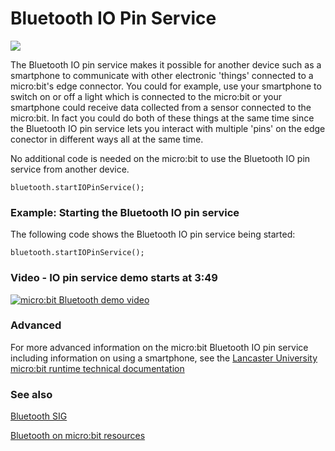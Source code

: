 # Bluetooth IO Pin Service 

![](/static/bluetooth/Bluetooth_SIG.png)

The Bluetooth IO pin service makes it possible for another device such as a smartphone to communicate with other electronic 'things' connected to a micro:bit's edge connector. You could for example, use your smartphone to switch on or off a light which is connected to the micro:bit or your smartphone could receive data collected from a sensor connected to the micro:bit. In fact you could do both of these things at the same time since the Bluetooth IO pin service lets you interact with multiple 'pins' on the edge conector in different ways all at the same time. 

No additional code is needed on the micro:bit to use the Bluetooth IO pin service from another device. 

~~~~sig
bluetooth.startIOPinService();
~~~~

### Example: Starting the Bluetooth IO pin service

The following code shows the Bluetooth IO pin service being started:

~~~~blocks
bluetooth.startIOPinService();
~~~~

### Video - IO pin service demo starts at 3:49

[![micro:bit Bluetooth demo video](/static/bluetooth/microbit_pin_io.png)](
    http://www.youtube.com/watch?v=aep_GVowKfs "Click to launch YouTube video"
    )

### Advanced
 
For more advanced information on the micro:bit Bluetooth IO pin service including information on using a smartphone, see the [Lancaster University micro:bit runtime technical documentation](http://lancaster-university.github.io/microbit-docs/ble/iopin-service/)

### See also

[Bluetooth SIG](https://www.bluetooth.com)

[Bluetooth on micro:bit resources](http://bluetooth-mdw.blogspot.co.uk/p/bbc-microbit.html)

